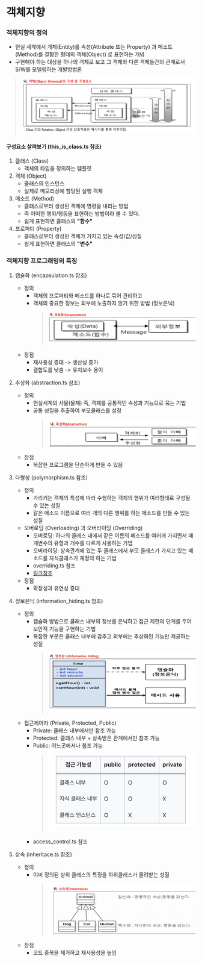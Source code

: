 # 객체지향
### 객체지향의 정의
- 현실 세계에서 개체(Entity)를 속성(Attribute 또는 Property) 과 메소드 (Method)를 결합한 형태의 객체(Object) 로 표현하는 개념
- 구현해야 하는 대상을 하나의 객체로 보고 그 객체와 다른 객체들간의 관계로서 S/W를 모델링하는 개발방법론
> ![pic](images/object-oriented-concep.png)

#### 구성요소 살펴보기 (this_is_class.ts 참조)
1. 클래스 (Class)
   * 객체의 타입을 정의하는 템플릿
2. 객체 (Object)
    * 클래스의 인스턴스
    * 실제로 메모리상에 할당된 실행 객체
3. 메소드 (Method)
   * 클래스로부터 생성된 객체에 명령을 내리는 방법
   * 즉 어떠한 행위/행동을 표현하는 방법이라 볼 수 있다.
   * 쉽게 표현하면 클래스의 **"함수"**
4. 프로퍼티 (Property)
   * 클래스로부터 생성된 객체가 가지고 있는 속성/값/성질
   * 쉽게 표현하면 클래스의 **"변수"**


### 객체지향 프로그래밍의 특징
1. 캡슐화 (encapsulation.ts 참조)
   * 정의
     * 객체의 프로퍼티와 메소드를 하나로 묶어 관리하고 
     * 객체의 중요한 정보는 외부에 노출하지 않기 위한 방법 (정보은닉)
        > ![pic](images/capsulation_concep.png)
   * 장점
     * 재사용성 증대 -> 생산성 증가
     * 결합도를 낮춤 -> 유지보수 용이
2. 추상화 (abstraction.ts 참조)
   * 정의
     * 현실세계의 사물(물체) 즉, 객체를 공통적인 속성과 기능으로 묶는 기법
     * 공통 성질을 추출하여 부모클래스를 설정
       > ![pic](images/abstraction_concep.png)
   * 장점
     * 복잡한 프로그램을 단순하게 만들 수 있음
3. 다형성 (polymorphism.ts 참조)
   * 정의
     * 가리키는 객체의 특성에 따라 수행하는 객체의 행위가 여러형태로 구성될 수 있는 성질
     * 같은 메소드 이름으로 여러 개의 다른 행위를 하는 메소드를 만들 수 있는 성질
   * 오버로딩 (Overloading) 과 오버라이딩 (Overriding)
     * 오버로딩: 하나의 클래스 내에서 같은 이름의 메소드를 여러개 가지면서 매개변수의 유형과 개수를 다르게 사용하는 기법
     * 오버라이딩: 상속관계에 있는 두 클래스에서 부모 클래스가 가지고 있는 메소드를 자식클래스가 재정의 하는 기법 
     * overriding.ts 참조
     * [링크참조](https://www.zerocho.com/category/JavaScript/post/59c17a58f40d2800197c65d6)
   * 장점
     * 확장성과 유연성 증대
4. 정보은닉 (information_hiding.ts 참조)
   * 정의
     * 캡슐화 방법으로 클래스 내부의 정보를 은닉하고 접근 제한의 단계를 두어 보안적 기능을 구현하는 기법
     * 복잡한 부분은 클래스 내부에 감추고 외부에는 추상화된 기능만 제공하는 성질
       > ![pic](images/information_hiding.png)
   * 접근제어자 (Private, Protected, Public)
     * Private: 클래스 내부에서만 참조 가능
     * Protected: 클래스 내부 + 상속받은 관계에서만 참조 가능
     * Public: 어느곳에서나 참조 가능
       > ![pic](images/access_control.png)
     * access_control.ts 참조

5. 상속 (inheritace.ts 참조)
   * 정의
     * 이미 정의된 상위 클래스의 특징을 하위클래스가 물려받는 성질
       > ![pic](images/inheritance.png)
   * 장점
     * 코드 중복을 제거하고 재사용성을 높임


